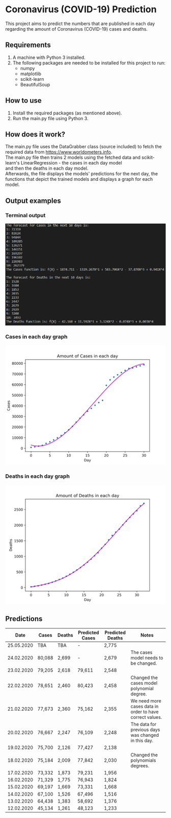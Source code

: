 # Coronavirus (COVID-19) Prediction
This project aims to predict the numbers that are published in each day regarding the amount of Coronavirus (COVID-19) cases and deaths.

## Requirements
1. A machine with Python 3 installed.
2. The following packages are needed to be installed for this project to run:
    - numpy
    - matplotlib
    - scikit-learn
    - BeautifulSoup

## How to use
1. Install the required packages (as mentioned above).
2. Run the main.py file using Python 3.

## How does it work?
The main.py file uses the DataGrabber class (source included) to fetch the required data from https://www.worldometers.info.  
The main.py file then trains 2 models using the fetched data and scikit-learn's LinearRegression - the cases in each day model  
and then the deaths in each day model.  
Afterwards, the file displays the models' predictions for the next day, the functions that depict the trained models and displays a graph for each model.

## Output examples
### Terminal output
![Terminal output](/outputs/terminal.png)

### Cases in each day graph
![Cases in each day graph](/outputs/cases_in_each_day.svg)

### Deaths in each day graph
![Deaths in each day graph](/outputs/deaths_in_each_day.svg)

## Predictions
| Date       | Cases  | Deaths | Predicted Cases | Predicted Deaths | Notes                                                    |
| ---------- | ------ | ------ | --------------- | ---------------- | -------------------------------------------------------- |
| 25.05.2020 | TBA    | TBA    | -               | 2,775            |                                                          |
| 24.02.2020 | 80,088 | 2,699  | -               | 2,679            | The cases model needs to be changed.                     |
| 23.02.2020 | 79,205 | 2,618  | 79,611          | 2,548            |                                                          |
| 22.02.2020 | 78,651 | 2,460  | 80,423          | 2,458            | Changed the cases model polynomial degree.               |
| 21.02.2020 | 77,673 | 2,360  | 75,162          | 2,355            | We need more cases data in order to have correct values. |
| 20.02.2020 | 76,667 | 2,247  | 76,109          | 2,248            | The data for previous days was changed in this day.      |
| 19.02.2020 | 75,700 | 2,126  | 77,427          | 2,138            |                                                          |
| 18.02.2020 | 75,184 | 2,009  | 77,842          | 2,030            | Changed the polynomials degrees.                         |
| 17.02.2020 | 73,332 | 1,873  | 79,231          | 1,956            |                                                          |
| 16.02.2020 | 71,329 | 1,775  | 76,943          | 1,824            |                                                          |
| 15.02.2020 | 69,197 | 1,669  | 73,331          | 1,668            |                                                          |
| 14.02.2020 | 67,100 | 1,526  | 67,496          | 1,516            |                                                          |
| 13.02.2020 | 64,438 | 1,383  | 58,692          | 1,376            |                                                          |
| 12.02.2020 | 45,134 | 1,261  | 48,123          | 1,233            |                                                          |
